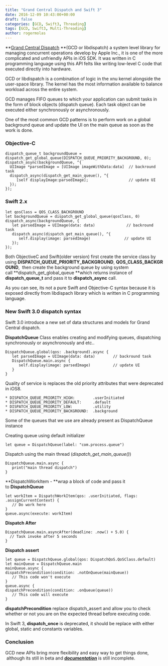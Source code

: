 ```yaml
---
title: "Grand Central Dispatch and Swift 3"
date: 2016-12-09 10:43:00+00:00
draft: false
categories: [GCD, Swift3, Threading]
tags: [GCD, Swift3, Multi-Threading]
author: rogermolas
---
```


**[Grand Central Dispatch](https://developer.apple.com/reference/dispatch) **(GCD or libdispatch) a system level library for managing concurrent operations develop by Apple Inc., it is one of the more complicated and unfriendly APIs in iOS SDK. It was written in C programming language using this API felts like writing low-level C code that executed directly into hardware.

GCD or libdispatch is a combination of logic in the xnu kernel alongside the user-space library. The kernel has the most information available to balance workload across the entire system.

GCD manages FIFO queues to which your application can submit tasks in the form of block objects (dispatch queue). Each task object can be executed either synchronously or asynchronously.

One of the most common GCD patterns is to perform work on a global background queue and update the UI on the main queue as soon as the work is done.


### Objective-C

```
dispatch_queue_t backgroundQueue = dispatch_get_global_queue(DISPATCH_QUEUE_PRIORITY_BACKGROUND, 0);
dispatch_async(backgroundQueue, ^{
  UIImage *parsedImage = [UIImage imageWithData:data]  // backround task
  dispatch_async(dispatch_get_main_queue(), ^{
     [self displayImage:parsedImage];                  // update UI
  });
});
```


### Swift 2.x

```
let qosClass = QOS_CLASS_BACKGROUND
let backgroundQueue = dispatch_get_global_queue(qosClass, 0)
dispatch_async(backgroundQueue, {
   let parsedImage = UIImage(data: data)              // backround task
   dispatch_async(dispatch_get_main_queue(), ^{
      self.display(image: parsedImage)               // update UI
   });
});
```

Both ObjectiveC and Swift(older version) first create the service class by using **DISPATCH_QUEUE_PRIORITY_BACKGROUND**, **QOS_CLASS_BACKGROUND**,  then create the background queue by using system call **dispatch_get_global_queue **which returns instance of **dispatch_queue_t** and pass it to **dispatch_async** call.

As you can see, its not a pure Swift and Objective-C syntax because it is exposed directly from libdispach library which is written in C programming language.


### New Swift 3.0 dispatch syntax


Swift 3.0 introduce a new set of data structures and models for Grand Central dispatch.

**DispatchQueue** Class enables creating and modifying queues, dispatching synchronously or asynchronously and etc..

```
DispatchQueue.global(qos: .background).async {
   let parsedImage = UIImage(data: data)        // backround task
   DispatchQueue.main.async {
      self.display(image: parsedImage)          // update UI
   }
}
```

Quality of service is replaces the old priority attributes that were deprecated in iOS8.

```
* DISPATCH_QUEUE_PRIORITY_HIGH:        .userInitiated
* DISPATCH_QUEUE_PRIORITY_DEFAULT:     .default
* DISPATCH_QUEUE_PRIORITY_LOW:         .utility
* DISPATCH_QUEUE_PRIORITY_BACKGROUND:  .background
```

Some of the queues that we use are already present as DispatchQueue instance

Creating queue using default initializer

```
let queue = DispatchQueue(label: "com.process.queue")
```

Dispatch using the main thread (_dispatch_get_main_queue()_)

```
DispatchQueue.main.async {
   print("main thread dispatch")
}

```
**DispatchWorkItem - **wrap a block of code and pass it to **DispatchQueue**

```
let workItem = DispatchWorkItem(qos: .userInitiated, flags: .assignCurrentContext) {
   // Do work here
}
queue.async(execute: workItem)
```

**Dispatch After**

```
DispatchQueue.main.asyncAfter(deadline: .now() + 5.0) {
  // Task invoke after 5 seconds
}
```

**Dispatch assert**

```
let queue = DispatchQueue.global(qos: DispatchQoS.QoSClass.default)
let mainQueue = DispatchQueue.main
mainQueue.async {
dispatchPrecondition(condition: .notOnQueue(mainQueue))
   // This code won't execute
}
queue.async {
dispatchPrecondition(condition: .onQueue(queue))
   // This code will execute
}
```

**dispatchPrecondition** replace dispatch_assert and allow you to check whether or not you are on the expected thread before executing code.

In Swift 3, **dispatch_once** is deprecated, it should be replace with either global, static and constants variables.


### Conclusion


GCD new APIs bring more flexibility and easy way to get things done,  although its still in beta and **[_documentation_](https://developer.apple.com/reference/dispatch/dispatchqueue)** is still incomplete.


